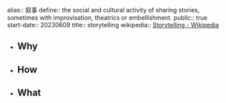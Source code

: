 alias:: 叙事 
define:: the social and cultural activity of sharing stories, sometimes with improvisation, theatrics or embellishment.
public:: true
start-date:: 20230609
title:: storytelling
wikipedia:: [Storytelling - Wikipedia](https://en.wikipedia.org/wiki/Storytelling)

- ## Why
- ## How
- ## What